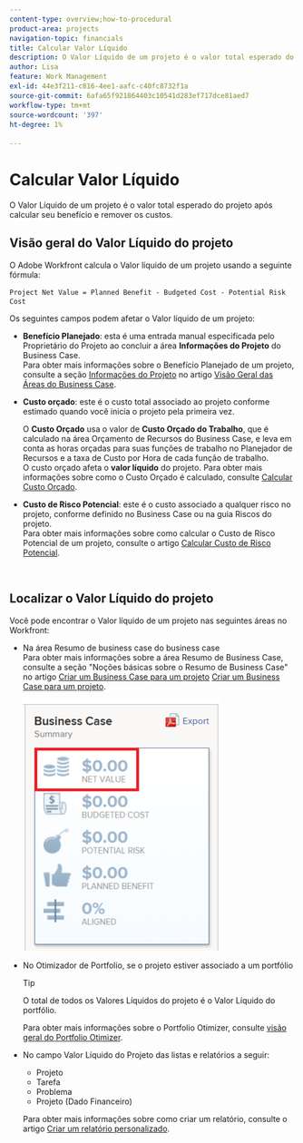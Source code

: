 ```yaml
---
content-type: overview;how-to-procedural
product-area: projects
navigation-topic: financials
title: Calcular Valor Líquido
description: O Valor Líquido de um projeto é o valor total esperado do projeto após calcular seu benefício e remover os custos.
author: Lisa
feature: Work Management
exl-id: 44e3f211-c816-4ee1-aafc-c40fc8732f1a
source-git-commit: 6afa65f921864403c10541d283ef717dce81aed7
workflow-type: tm+mt
source-wordcount: '397'
ht-degree: 1%

---
```


# Calcular Valor Líquido

O Valor Líquido de um projeto é o valor total esperado do projeto após calcular seu benefício e remover os custos.

## Visão geral do Valor Líquido do projeto

O Adobe Workfront calcula o Valor líquido de um projeto usando a seguinte fórmula:

```
Project Net Value = Planned Benefit - Budgeted Cost - Potential Risk Cost
```

Os seguintes campos podem afetar o Valor líquido de um projeto:

* **Benefício Planejado**: esta é uma entrada manual especificada pelo Proprietário do Projeto ao concluir a área **Informações do Projeto** do Business Case.\
  Para obter mais informações sobre o Benefício Planejado de um projeto, consulte a seção [Informações do Projeto](../../../manage-work/projects/define-a-business-case/areas-of-business-case.md#project-info) no artigo [Visão Geral das Áreas do Business Case](../../../manage-work/projects/define-a-business-case/areas-of-business-case.md).

* **Custo orçado**: este é o custo total associado ao projeto conforme estimado quando você inicia o projeto pela primeira vez.

  O **Custo Orçado** usa o valor de **Custo Orçado do Trabalho**, que é calculado na área Orçamento de Recursos do Business Case, e leva em conta as horas orçadas para suas funções de trabalho no Planejador de Recursos e a taxa de Custo por Hora de cada função de trabalho.\
  O custo orçado afeta o **valor líquido** do projeto. Para obter mais informações sobre como o Custo Orçado é calculado, consulte [Calcular Custo Orçado](../../../manage-work/projects/project-finances/budgeted-cost.md).

* **Custo de Risco Potencial**: este é o custo associado a qualquer risco no projeto, conforme definido no Business Case ou na guia Riscos do projeto.\
  Para obter mais informações sobre como calcular o Custo de Risco Potencial de um projeto, consulte o artigo [Calcular Custo de Risco Potencial](../../../manage-work/projects/project-finances/potential-risk-cost.md).

   

## Localizar o Valor Líquido do projeto

Você pode encontrar o Valor líquido de um projeto nas seguintes áreas no Workfront:

* Na área Resumo de business case do business case \
  Para obter mais informações sobre a área Resumo de Business Case, consulte a seção &quot;Noções básicas sobre o Resumo de Business Case&quot; no artigo [Criar um Business Case para um projeto](../../../manage-work/projects/define-a-business-case/create-business-case.md) [Criar um Business Case para um projeto](../../../manage-work/projects/define-a-business-case/create-business-case.md).

  ![](assets/net-value-on-business-case-summary-highlighted-350x444.png)

* No Otimizador de Portfolio, se o projeto estiver associado a um portfólio

  >[!TIP]
  >
  >O total de todos os Valores Líquidos do projeto é o Valor Líquido do portfólio.

  Para obter mais informações sobre o Portfolio Otimizer, consulte [visão geral do Portfolio Otimizer](../../../manage-work/portfolios/portfolio-optimizer/portfolio-optimizer-overview.md).

* No campo Valor Líquido do Projeto das listas e relatórios a seguir:

   * Projeto
   * Tarefa
   * Problema
   * Projeto (Dado Financeiro)

  Para obter mais informações sobre como criar um relatório, consulte o artigo [Criar um relatório personalizado](../../../reports-and-dashboards/reports/creating-and-managing-reports/create-custom-report.md).
